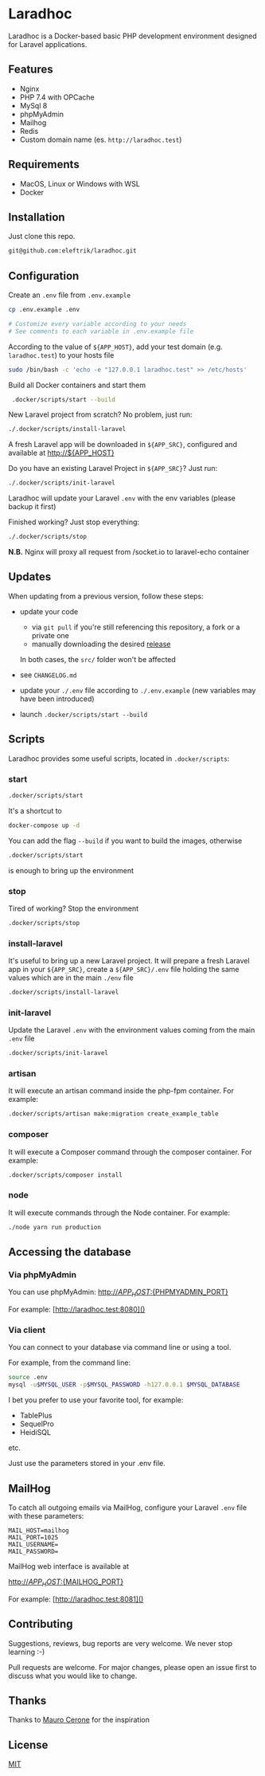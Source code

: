 Laradhoc
===

Laradhoc is a Docker-based basic PHP development environment designed for Laravel applications.

## Features
* Nginx
* PHP 7.4 with OPCache
* MySql 8
* phpMyAdmin
* Mailhog
* Redis
* Custom domain name (es. `http://laradhoc.test`)  

## Requirements

* MacOS, Linux or Windows with WSL
* Docker

## Installation

Just clone this repo.

```bash
git@github.com:eleftrik/laradhoc.git
```

## Configuration

Create an `.env` file from `.env.example`
```bash
cp .env.example .env

# Customize every variable according to your needs
# See comments to each variable in .env.example file
```

According to the value of `${APP_HOST}`, add your test domain (e.g. `laradhoc.test`) to your hosts file
```bash
sudo /bin/bash -c 'echo -e "127.0.0.1 laradhoc.test" >> /etc/hosts'
```

Build all Docker containers and start them
```bash
 .docker/scripts/start --build
```

New Laravel project from scratch? No problem, just run:
```bash
./.docker/scripts/install-laravel
```
A fresh Laravel app will be downloaded in `${APP_SRC}`, configured and available at [http://${APP_HOST}]()

Do you have an existing Laravel Project in `${APP_SRC}`? Just run:
```bash
./.docker/scripts/init-laravel
```

Laradhoc will update your Laravel `.env` with the env variables (please backup it first)

Finished working? Just stop everything:
```bash
./.docker/scripts/stop
```

<b>N.B.</b> Nginx will proxy all request from /socket.io to laravel-echo container

## Updates

When updating from a previous version, follow these steps:
- update your code
    - via `git pull` if you're still referencing this repository, a fork or a private one
    - manually downloading the desired [release](https://github.com/eleftrik/laradhoc/releases)
    
    In both cases, the `src/` folder won't be affected 
- see `CHANGELOG.md`
- update your `./.env` file according to `./.env.example`
  (new variables may have been introduced)
- launch `.docker/scripts/start --build`

## Scripts

Laradhoc provides some useful scripts, located in `.docker/scripts`:

### start

```bash
.docker/scripts/start
```

It's a shortcut to 
```bash
docker-compose up -d
```
You can add the flag `--build` if you want to build the images, otherwise
```bash
.docker/scripts/start
```
is enough to bring up the environment

### stop
Tired of working? Stop the environment
```bash
.docker/scripts/stop
```

### install-laravel
It's useful to bring up a new Laravel project.
It will prepare a fresh Laravel app in your `${APP_SRC}`,
create a `${APP_SRC}/.env` file holding the same values which are in the main `./env` file

```bash
.docker/scripts/install-laravel
```

### init-laravel
Update the Laravel `.env` with the environment values coming from
the main `.env` file
```bash
.docker/scripts/init-laravel
```

### artisan
It will execute an artisan command inside the php-fpm container.
For example:
```bash
.docker/scripts/artisan make:migration create_example_table
``` 

### composer
It will execute a Composer command through the composer container.
For example:
```bash
.docker/scripts/composer install
``` 
### node
It will execute commands through the Node container.
For example:
```bash
./node yarn run production
``` 

## Accessing the database

### Via phpMyAdmin
You can use phpMyAdmin: [http://${APP_HOST}:${PHPMYADMIN_PORT}]()

For example: [http://laradhoc.test:8080]()

### Via client
You can connect to your database via command line or using a tool.

For example, from the command line:
```bash
source .env
mysql -u$MYSQL_USER -p$MYSQL_PASSWORD -h127.0.0.1 $MYSQL_DATABASE
```
I bet you prefer to use your favorite tool, for example:
- TablePlus
- SequelPro
- HeidiSQL

etc.

Just use the parameters stored in your .env file.

## MailHog

To catch all outgoing emails via MailHog, configure your Laravel `.env` file
with these parameters:

```dotenv
MAIL_HOST=mailhog
MAIL_PORT=1025
MAIL_USERNAME=
MAIL_PASSWORD=
```

MailHog web interface is available at

[http://${APP_HOST}:${MAILHOG_PORT}]()

For example: [http://laradhoc.test:8081]()

## Contributing
Suggestions, reviews, bug reports are very welcome.
We never stop learning :-)

Pull requests are welcome. For major changes, please open an issue first to discuss what you would like to change.

## Thanks

Thanks to [Mauro Cerone](https://github.com/ceronem) for the inspiration

## License
[MIT](https://choosealicense.com/licenses/mit/)
